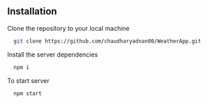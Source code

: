 ## Installation

Clone the repository to your local machine

```bash
  git clone https://github.com/chaudharyadnan00/WeatherApp.git
```

Install the server dependencies

```bash
  npm i
```

To start server 

```bash
  npm start
```
